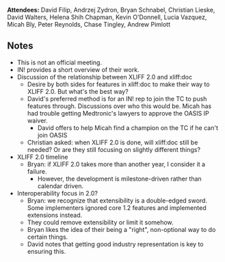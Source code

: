 **Attendees:** David Filip, Andrzej Zydron, Bryan Schnabel, Christian Lieske, David Walters, Helena Shih Chapman, Kevin O'Donnell, Lucia Vazquez, Micah Bly, Peter Reynolds, Chase Tingley, Andrew Pimlott

## Notes ##
  * This is not an official meeting.
  * IN! provides a short overview of their work.
  * Discussion of the relationship between XLIFF 2.0 and xliff:doc
    * Desire by both sides for features in xliff:doc to make their way to XLIFF 2.0.  But what's the best way?
    * David's preferred method is for an IN! rep to join the TC to push features through.  Discussions over who this would be.  Micah has had trouble getting Medtronic's lawyers to approve the OASIS IP waiver.
      * David offers to help Micah find a champion on the TC if he can't join OASIS
    * Christian asked: when XLIFF 2.0 is done, will xliff:doc still be needed?  Or are they still focusing on slightly different things?
  * XLIFF 2.0 timeline
    * Bryan: if XLIFF 2.0 takes more than another year, I consider it a failure.
      * However, the development is milestone-driven rather than calendar driven.
  * Interoperability focus in 2.0?
    * Bryan: we recognize that extensibility is a double-edged sword.  Some implementers ignored core 1.2 features and implemented extensions instead.
    * They could remove extensibility or limit it somehow.
    * Bryan likes the idea of their being a "right", non-optional way to do certain things.
    * David notes that getting good industry representation is key to ensuring this.